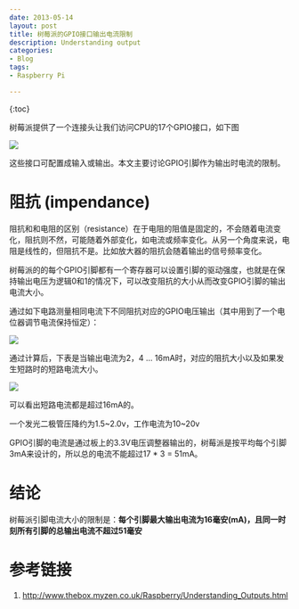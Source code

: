 ```yaml
---
date: 2013-05-14
layout: post
title: 树莓派的GPIO接口输出电流限制
description: Understanding output
categories:
- Blog
tags:
- Raspberry Pi

---
```


{:toc}

树莓派提供了一个连接头让我们访问CPU的17个GPIO接口，如下图

<img src="https://www.evernote.com/shard/s26/sh/92d52938-5bd9-46a7-9b05-478e9f30f5d7/b29dcc510983784a07472c8282330b30/deep/0/Screenshot%205/14/13%208:51%20PM.png"/>

这些接口可配置成输入或输出。本文主要讨论GPIO引脚作为输出时电流的限制。

# 阻抗 (impendance)
阻抗和和电阻的区别（resistance）在于电阻的阻值是固定的，不会随着电流变化，阻抗则不然，可能随着外部变化，如电流或频率变化。从另一个角度来说，电阻是线性的，但阻抗不是。比如放大器的阻抗会随着输出的信号频率变化。

树莓派的的每个GPIO引脚都有一个寄存器可以设置引脚的驱动强度，也就是在保持输出电压为逻辑0和1的情况下，可以改变阻抗的大小从而改变GPIO引脚的输出电流大小。

通过如下电路测量相同电流下不同阻抗对应的GPIO电压输出（其中用到了一个电位器调节电流保持恒定）：

<img src="https://www.evernote.com/shard/s26/sh/11008332-acac-4625-9b6a-963c97ec7498/1e6d153774b7e95214fe0c2bba9121d8/deep/0/Screenshot%205/14/13%2010:22%20PM.png"/>

通过计算后，下表是当输出电流为2，4 … 16mA时，对应的阻抗大小以及如果发生短路时的短路电流大小。

<img src="https://www.evernote.com/shard/s26/sh/7a411df0-56b1-4f76-bce5-54961bcfcfc7/4e46d9e28d7d01a34eb9e66ee28a5ba8/deep/0/Screenshot%205/14/13%2010:39%20PM.png"/>

可以看出短路电流都是超过16mA的。

一个发光二极管压降约为1.5~2.0v，工作电流为10~20v

GPIO引脚的电流是通过板上的3.3V电压调整器输出的，树莓派是按平均每个引脚3mA来设计的，所以总的电流不能超过17 * 3 = 51mA。

# 结论

树莓派引脚电流大小的限制是：**每个引脚最大输出电流为16毫安(mA)，且同一时刻所有引脚的总输出电流不超过51毫安**

# 参考链接
1. http://www.thebox.myzen.co.uk/Raspberry/Understanding_Outputs.html